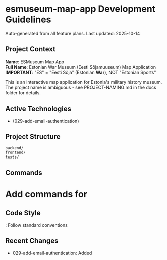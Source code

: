# esmuseum-map-app Development Guidelines

Auto-generated from all feature plans. Last updated: 2025-10-14

## Project Context

**Name**: ESMuseum Map App  
**Full Name**: Estonian War Museum (Eesti Sõjamuuseum) Map Application  
**IMPORTANT**: "ES" = "Eesti Sõja" (Estonian **War**), NOT "Estonian Sports"

This is an interactive map application for Estonia's military history museum. The project name is ambiguous - see PROJECT-NAMING.md in the docs folder for details.

## Active Technologies

- (029-add-email-authentication)

## Project Structure

```text
backend/
frontend/
tests/
```

## Commands

# Add commands for 

## Code Style

: Follow standard conventions

## Recent Changes

- 029-add-email-authentication: Added

<!-- MANUAL ADDITIONS START -->
<!-- MANUAL ADDITIONS END -->
